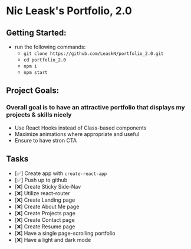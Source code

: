 # Nic Leask's Portfolio, 2.0

## Getting Started:
* run the following commands: 
    * `git clone https://github.com/LeaskN/portfolio_2.0.git`
    * `cd portfolio_2.0`
    * `npm i`
    * `npm start`

## Project Goals:
### Overall goal is to have an attractive portfolio that displays my projects & skills nicely
* Use React Hooks instead of Class-based components
* Maximize animations where appropriate and useful
* Ensure to have stron CTA

## Tasks
* [✅] Create app with `create-react-app`
* [✅] Push up to github
* [❌] Create Sticky Side-Nav
* [❌] Utilize react-router 
* [❌] Create Landing page
* [❌] Create About Me page
* [❌] Create Projects page
* [❌] Create Contact page
* [❌] Create Resume page
* [❌] Have a single page-scrolling portfolio
* [❌] Have a light and dark mode
